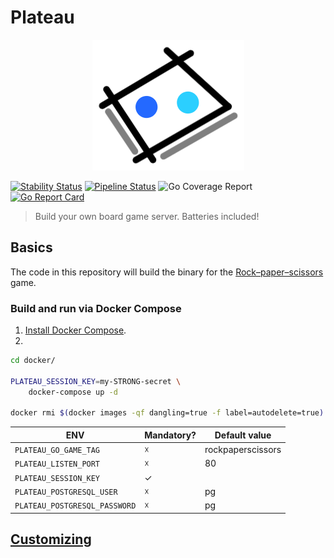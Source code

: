 # Plateau

<p align="center">
    <img src="vue/plateau/src/assets/logo.png" alt="Plateau" title="Plateau" />
</p>

[![Stability Status](https://img.shields.io/badge/stability-stable-green.svg)](https://github.com/orangemug/stability-badges)
[![Pipeline Status](https://gitlab.com/le-garff-yoann/plateau/badges/master/pipeline.svg)](https://gitlab.com/le-garff-yoann/plateau/pipelines)
![Go Coverage Report](https://gitlab.com/le-garff-yoann/plateau/badges/master/coverage.svg?job=go:unit%20tests)
[![Go Report Card](https://goreportcard.com/badge/github.com/le-garff-yoann/plateau)](https://goreportcard.com/report/github.com/le-garff-yoann/plateau)

> Build your own board game server. Batteries included!

## Basics

The code in this repository will build the binary for the [Rock–paper–scissors](https://en.wikipedia.org/wiki/Rock%E2%80%93paper%E2%80%93scissors) game.

### Build and run via Docker Compose

1. [Install Docker Compose](https://docs.docker.com/compose/install).
2. 
```bash
cd docker/

PLATEAU_SESSION_KEY=my-STRONG-secret \
    docker-compose up -d

docker rmi $(docker images -qf dangling=true -f label=autodelete=true)
```

| ENV | Mandatory? | Default value |
|-|-|-|
| `PLATEAU_GO_GAME_TAG` | ☓ | rockpaperscissors |
| `PLATEAU_LISTEN_PORT` | ☓ | 80 |
| `PLATEAU_SESSION_KEY` | ✓ | |
| `PLATEAU_POSTGRESQL_USER` | ☓ | pg |
| `PLATEAU_POSTGRESQL_PASSWORD` | ☓ | pg |

## [Customizing](CUSTOMIZING.md)
